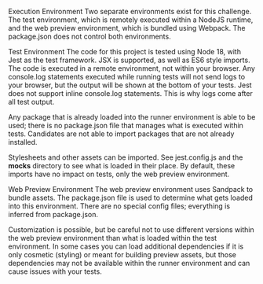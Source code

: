 Execution Environment
Two separate environments exist for this challenge. The test environment, which is remotely executed within a NodeJS runtime, and the web preview environment, which is bundled using Webpack. The package.json does not control both environments.

Test Environment
The code for this project is tested using Node 18, with Jest as the test framework. JSX is supported, as well as ES6 style imports. The code is executed in a remote environment, not within your browser. Any console.log statements executed while running tests will not send logs to your browser, but the output will be shown at the bottom of your tests. Jest does not support inline console.log statements. This is why logs come after all test output.

Any package that is already loaded into the runner environment is able to be used; there is no package.json file that manages what is executed within tests. Candidates are not able to import packages that are not already installed.

Stylesheets and other assets can be imported. See jest.config.js and the __mocks__ directory to see what is loaded in their place. By default, these imports have no impact on tests, only the web preview environment.

Web Preview Environment
The web preview environment uses Sandpack to bundle assets. The package.json file is used to determine what gets loaded into this environment. There are no special config files; everything is inferred from package.json.

Customization is possible, but be careful not to use different versions within the web preview environment than what is loaded within the test environment. In some cases you can load additional dependencies if it is only cosmetic (styling) or meant for building preview assets, but those dependencies may not be available within the runner environment and can cause issues with your tests.
